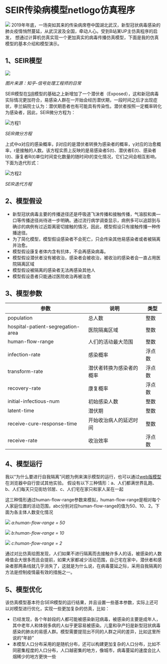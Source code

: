 # SEIR传染病模型netlogo仿真程序
![](https://img-blog.csdnimg.cn/2020021919134592.PNG?x-oss-process=image/watermark,type_ZmFuZ3poZW5naGVpdGk,shadow_10,text_aHR0cHM6Ly9ibG9nLmNzZG4ubmV0L3NpbmF0XzM1OTg4NjQ4,size_16,color_FFFFFF,t_70)
2019年年底，一场突如其来的传染病席卷中国湖北武汉，新型冠状病毒感染的肺炎疫情悄然蔓延，从武汉波及全国，牵动人心。受到B站某UP主仿真程序的启发，
想通过计算机仿真实现一个更加真实的病毒传播仿真模型，下面是我的仿真模型的基本介绍和模型演示。

## 1、SEIR模型
![](https://pic3.zhimg.com/80/v2-1c8ce33920e7ac4c1e691af3df8b5dd6_hd.png "")

*图片来源：知乎-信号处理工程师的日常*

SEIR模型在[SIR](https://en.wikipedia.org/wiki/Compartmental_models_in_epidemiology#The_SIR_model)模型的基础之上新增加了一个潜伏者（Exposed），这和新冠病毒实际情况更加符合，易感染人群在一开始会经历潜伏期，一段时间之后才出现症状，李兰娟院士认为：潜伏期患者也有可能具有传染性。潜伏者按照一定概率转化为感染者，因此，SEIR微分方程为：

![](https://www.zhihu.com/equation?tex=dS%2Fdt%3D-r%5Cbeta+IS%2FN%5C%5C+dE%2Fdt%3Dr%5Cbeta+IS%2FN-%5Calpha+E%5C%5C+dI%2Fdt%3D%5Calpha+E-%5Cgamma+I%5C%5C+dR%2Fdt%3D%5Cgamma+I "方程1")

*SEIR微分方程*

上式中α对应的感染概率，β对应的是潜伏者转换为感染者的概率，γ对应的治愈概率，r是接触的人数。该方程实质上反映的是易感染者S(t)、潜伏者E(t)、感染者I(t)、康复者R(t)单位时间变化数量的随时间t的变化情况，它们之间会相互影响，下面为迭代形式：

![](https://www.zhihu.com/equation?tex=S_n%3DS_%7Bn-1%7D-r%5Cbeta+I_%7Bn-1%7DS_%7Bn-1%7D%2FN%5C%5C+E_n%3DE_%7Bn-1%7D%2Br%5Cbeta+I_%7Bn-1%7DS_%7Bn-1%7D%2FN-%5Calpha+E_%7Bn-1%7D%5C%5C+I_n%3DI_%7Bn-1%7D+%2B%5Calpha+E_%7Bn-1%7D-%5Cgamma+I_%7Bn-1%7D%5C%5C+R_n%3DR_%7Bn-1%7D%2B%5Cgamma+I_%7Bn-1%7D "方程2")

*SEIR迭代方程*

## 2、模型假设
* 新型冠状病毒主要的传播途径还是呼吸道飞沫传播和接触传播，气溶胶和粪—口等传播途径尚待进一步明确。通过流行病学调查显示，病例多可以追踪到与确诊的病例有过近距离密切接触的情况，因此，模型假设只有接触传播一种传播途径。
* 为了简化模型，模型假设感染者不会死亡，只会传染其他易感染者或者被隔离并治愈。
* 模型假设康复者体内含有抗体，不会再感染病毒。
* 模型假设潜伏者没有被收治，感染者会被收治，被收治的感染者会一直占用医院隔离区域
* 模型假设被隔离的感染者无法再感染其他人
* 模型假设患者只能通过医院收治再被治愈

## 3、模型参数
|  参数   | 说明  | 类型 |
|  ----  | ----  | ---- |
| population  | 总人数  | 整数 |
| hospital-patient-segregation-area  | 医院隔离区域 | 整数 |
| human-flow-range | 人们的活动最大范围 | 整数 |
| infection-rate | 感染概率 | 浮点数 |
| transform-rate | 潜伏者转换为感染者的概率 | 浮点数 |
| recovery-rate | 康复概率 | 浮点数 |
| initial-infectious-num | 初始感染人数 | 整数 |
| latent-time | 潜伏期 | 整数 |
| receive-cure-response-time | 开始收治病人的延迟时间 | 整数 |
| receive-rate | 收治效率 | 浮点数 |

## 4、模型运行
我以“为什么要进行自我隔离”问题为例来演示模型的运行，也可以通过[web版模型](https://github.com/dpoqb/netlogo_SEIR_2019/blob/master/2019-SEIR.html)在浏览器中自行尝试其他实验。
假设有以下三种情形：a、人们都满世界乱跑、b、人们每天只见街坊邻居、c、人们宅在家只和家人呆在一起

这三种情形通过human-flow-range参数来模拟，human-flow-range是相对每个人家庭位置的活动范围，abc分别对应human-flow-range的值为50、10、2。下面为各主体人数变化情况

![](https://github.com/dpoqb/netlogo_SEIR_2019/blob/master/lab1-img1.png)
*a:human-flow-range = 50*

![](https://github.com/dpoqb/netlogo_SEIR_2019/blob/master/lab1-img2.png)
*b:human-flow-range = 10*

![](https://github.com/dpoqb/netlogo_SEIR_2019/blob/master/lab1-img3.png)
*c:human-flow-range = 2*

通过对比仿真绘图发现，人们如果不进行隔离而去接触许多人的话，被感染的人数峰值会大很多而且会提前，如果大家都减少活动范围，自己宅在家中，潜伏者和感染者那两条线就几乎消失了，这就是为什么说，在病毒蔓延之际，采用自我隔离的方法是控制疫情最有效的措施之一。

## 5、模型优化
该仿真模型基本符合SEIR模型的运行结果，并且设置一些基本参数，实际上还可以对模型进行优化，实现一些更加复杂的仿真，比如：

* 已经发现，各个年龄段的人都可能被感染新冠病毒，被感染的主要是成年人，其中老年人和体弱多病的人似乎更容易被感染。儿童和孕产妇是新型冠状病毒感染的肺炎的易感人群。模型需要提现出不同的人群之间的差异，比如这里所说的“年龄”
* 本模型人口分布采用的是随机分布，还可以构建更加复杂的人口分布，比如不同密集程度的人口分布，人口越密集的地方，像城市，病毒蔓延的速度会比人烟稀少的地方更快一些

